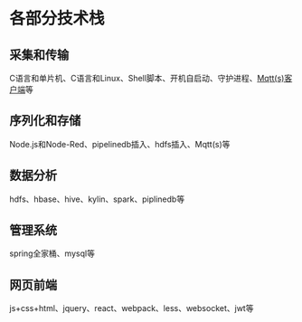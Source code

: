 # 各部分技术栈
## 采集和传输
C语言和单片机、C语言和Linux、Shell脚本、开机自启动、守护进程、[Mqtt(s)客户端](https://github.com/sunwu51/mqttdemo)等
## 序列化和存储
Node.js和Node-Red、pipelinedb插入、hdfs插入、Mqtt(s)等
## 数据分析
hdfs、hbase、hive、kylin、spark、piplinedb等
## 管理系统
spring全家桶、mysql等
## 网页前端
js+css+html、jquery、react、webpack、less、websocket、jwt等